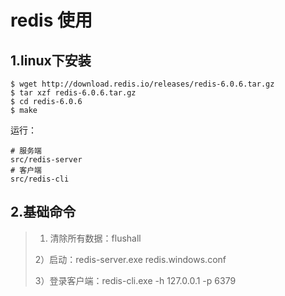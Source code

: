 # redis 使用

## 1.linux下安装

```
$ wget http://download.redis.io/releases/redis-6.0.6.tar.gz
$ tar xzf redis-6.0.6.tar.gz
$ cd redis-6.0.6
$ make
```

运行：

```
# 服务端
src/redis-server
# 客户端
src/redis-cli
```



## 2.基础命令

> 1) 清除所有数据：flushall
>
> 2）启动：redis-server.exe redis.windows.conf
>
> 3）登录客户端：redis-cli.exe -h 127.0.0.1 -p 6379

